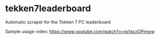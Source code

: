 # tekken7leaderboard
Automatic scraper for the Tekken 7 PC leaderboard

Sample usage video: https://www.youtube.com/watch?v=ezfaczOPmww

